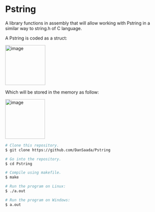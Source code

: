 # Pstring

A library functions in assembly that will allow working with Pstring in a similar way to string.h of C language. 

A Pstring is coded as a struct:

<img width="128" alt="image" src="https://user-images.githubusercontent.com/112869076/209936682-12f2e369-4217-4dde-887e-ce1e2ee22c68.png">

Which will be stored in the memory as follow:

<img width="127" alt="image" src="https://user-images.githubusercontent.com/112869076/209936629-02d35732-0206-46a4-90bd-ee792f0b6581.png">




```bash
# Clone this repository.
$ git clone https://github.com/DanSaada/Pstring

# Go into the repository.
$ cd Pstring

# Compile using makefile.
$ make
```

```bash
# Run the program on Linux:
$ ./a.out
```

```bash
# Run the program on Windows:
$ a.out
```

